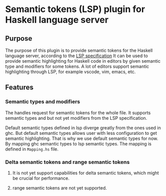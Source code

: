 # Semantic tokens (LSP) plugin for Haskell language server

## Purpose

The purpose of this plugin is to provide semantic tokens for the Haskell language server,
according to the [LSP specification](https://microsoft.github.io/language-server-protocol/specifications/specification-current/#textDocument_semanticTokens)
It can be used to provide semantic highlighting for Haskell code in editors by given semantic type and modifiers for some tokens.
A lot of editors support semantic highlighting through LSP, for example vscode, vim, emacs, etc.

## Features

### Semantic types and modifiers

The handles request for semantic tokens for the whole file.
It supports semantic types and but not yet modifiers from the LSP specification.

Default semantic types defined in lsp diverge greatly from the ones used in ghc.
But default semantic types allows user with less configuration to get semantic highlighting.
That is why we use default semantic types for now. By mapping ghc semantic types to lsp semantic types.
The mapping is defined in `Mapping.hs` file.

### Delta semantic tokens and range semantic tokens

1. It is not yet support capabilities for delta semantic tokens, which might be
crucial for performance.

2. range semantic tokens are not yet supported.

